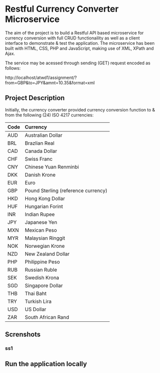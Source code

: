 # Restful Currency Converter Microservice

The aim of the project is to build a Restful API based microservice for currency conversion with full CRUD functionaility as well as a client interface to demonstrate & test the application. The microservice has been built with HTML, CSS, PHP and JavaScript, making use of XML, XPath and Ajax. 

The service may be acessed through sending (GET) request encoded as follows:

http://localhost/atwd1/assignment/?from=GBP&to=JPY&amnt=10.35&format=xml

## Project Description

Initially, the currency converter provided currency conversion function to & from the following (24) ISO 4217 currencies:


Code  | Currency
:----------|:-------------
AUD	| Australian Dollar
BRL	| Brazlian Real
CAD |	Canada Dollar
CHF |	Swiss Franc
CNY |	Chinese Yuan Renminbi
DKK |	Danish Krone
EUR |	Euro
GBP |	Pound Sterling (reference currency)
HKD |	Hong Kong Dollar
HUF |	Hungarian Forint
INR |	Indian Rupee
JPY |	Japanese Yen
MXN |	Mexican Peso
MYR |	Malaysian Ringgit
NOK |	Norwegian Krone
NZD |	New Zealand Dollar
PHP |	Philippine Peso
RUB |	Russian Ruble
SEK |	Swedish Krona
SGD |	Singapore Dollar
THB |	Thai Baht
TRY |	Turkish Lira
USD |	US Dollar
ZAR |	South African Rand

## Screnshots

### ss1




## Run the application locally
